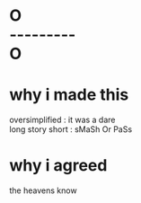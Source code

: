 # O</br>---------</br>O  
# why i made this
oversimplified : it was a dare</br>
long story short : sMaSh Or PaSs
# why i agreed
the heavens know

